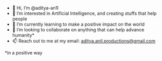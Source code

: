 - 👋 Hi, I’m @aditya-an1l
- 👀 I’m interested in Artificial Intelligence, and creating stuffs that help people
- 🌱 I’m currently learning to make a positive impact on the world
- 💞️ I’m looking to collaborate on anything that can help advance humanity*
- 📫 Reach out to me at my email: aditya.anil.productions@gmail.com

*in a positive way

<!---
aditya-an1l/aditya-an1l is a ✨ special ✨ repository because its `README.md` (this file) appears on your GitHub profile.
You can click the Preview link to take a look at your changes.
--->
